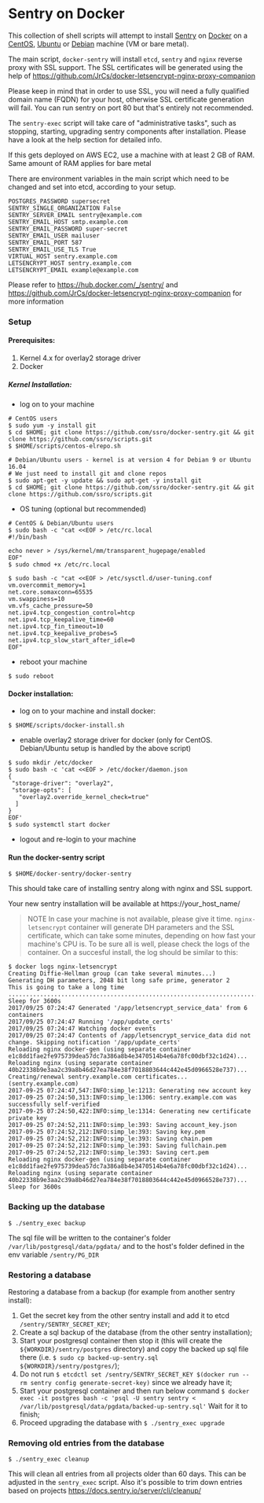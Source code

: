 # Sentry on Docker

This collection of shell scripts will attempt to install [Sentry](https://sentry.io/welcome/) on [Docker](https://www.docker.com/) on a [CentOS](https://www.centos.org/), [Ubuntu](https://www.ubuntu.com/) or [Debian](https://www.debian.org/) machine (VM or bare metal).

The main script, `docker-sentry` will install `etcd`, `sentry` and `nginx` reverse proxy with SSL support. The SSL certificates will be generated using the help of  https://github.com/JrCs/docker-letsencrypt-nginx-proxy-companion



Please keep in mind that in order to use SSL, you will need a fully qualified domain name (FQDN) for your host, otherwise SSL certificate generation will fail. You can run sentry on port 80 but that's entirely not recommended.

The `sentry-exec` script will take care of "administrative tasks", such as stopping, starting, upgrading sentry components after installation. Please have a look at the help section for detailed info.

If this gets deployed on AWS EC2, use a machine with at least 2 GB of RAM. Same amount of RAM applies for bare metal

There are environment variables in the main script which need to be changed and set into etcd, according to your setup.

```
POSTGRES_PASSWORD supersecret
SENTRY_SINGLE_ORGANIZATION False
SENTRY_SERVER_EMAIL sentry@example.com
SENTRY_EMAIL_HOST smtp.example.com
SENTRY_EMAIL_PASSWORD super-secret
SENTRY_EMAIL_USER mailuser
SENTRY_EMAIL_PORT 587
SENTRY_EMAIL_USE_TLS True
VIRTUAL_HOST sentry.example.com
LETSENCRYPT_HOST sentry.example.com
LETSENCRYPT_EMAIL example@example.com
```

Please refer to https://hub.docker.com/_/sentry/ and https://github.com/JrCs/docker-letsencrypt-nginx-proxy-companion for more information

### Setup

#### Prerequisites:

1. Kernel 4.x for overlay2 storage driver
2. Docker

##### Kernel Installation:

- log on to your machine

```
# CentOS users
$ sudo yum -y install git
$ cd $HOME; git clone https://github.com/ssro/docker-sentry.git && git clone https://github.com/ssro/scripts.git
$ $HOME/scripts/centos-elrepo.sh
```
```
# Debian/Ubuntu users - kernel is at version 4 for Debian 9 or Ubuntu 16.04
# We just need to install git and clone repos
$ sudo apt-get -y update && sudo apt-get -y install git
$ cd $HOME; git clone https://github.com/ssro/docker-sentry.git && git clone https://github.com/ssro/scripts.git
```

- OS tuning (optional but recommended)

```
# CentOS & Debian/Ubuntu users
$ sudo bash -c "cat <<EOF > /etc/rc.local
#!/bin/bash

echo never > /sys/kernel/mm/transparent_hugepage/enabled
EOF"
$ sudo chmod +x /etc/rc.local

$ sudo bash -c "cat <<EOF > /etc/sysctl.d/user-tuning.conf
vm.overcommit_memory=1
net.core.somaxconn=65535
vm.swappiness=10
vm.vfs_cache_pressure=50
net.ipv4.tcp_congestion_control=htcp
net.ipv4.tcp_keepalive_time=60
net.ipv4.tcp_fin_timeout=10
net.ipv4.tcp_keepalive_probes=5
net.ipv4.tcp_slow_start_after_idle=0
EOF"
```

- reboot your machine

`$ sudo reboot`

#### Docker installation:

- log on to your machine and install docker:

`$ $HOME/scripts/docker-install.sh`

- enable overlay2 storage driver for docker (only for CentOS. Debian/Ubuntu setup is handled by the above script)

```
$ sudo mkdir /etc/docker
$ sudo bash -c 'cat <<EOF > /etc/docker/daemon.json
{
 "storage-driver": "overlay2",
 "storage-opts": [
   "overlay2.override_kernel_check=true"
  ]
}
EOF'
$ sudo systemctl start docker
```

- logout and re-login to your machine

#### Run the docker-sentry script

`$ $HOME/docker-sentry/docker-sentry`

This should take care of installing sentry along with nginx and SSL support.

Your new sentry installation will be available at https://your_host_name/

> NOTE In case your machine is not available, please give it time. `nginx-letsencrypt` container will generate
DH parameters and the SSL certificate, which can take some minutes, depending on how fast your machine's CPU is.
To be sure all is well, please check the logs of the container. On a succesful install,
the log should be similar to this:
```
$ docker logs nginx-letsencrypt
Creating Diffie-Hellman group (can take several minutes...)
Generating DH parameters, 2048 bit long safe prime, generator 2
This is going to take a long time
.....................................................................................................................................................................................................................................+.......+............................................................................+.......................................................................................................................+......................................................................................................................................................................................................................................+.+...............................................................................................................................................................................................................................................................................................................................................................................................................................................................................+.......+.............................+................+..................................................................................................................................................................................................................................................................................................................................................................................................+..............................................+.................................................................+...........................................................................+............................................................................................+...................................................................................................+......................................................+.......................................................................+.......+..............................................++*++*
Sleep for 3600s
2017/09/25 07:24:47 Generated '/app/letsencrypt_service_data' from 6 containers
2017/09/25 07:24:47 Running '/app/update_certs'
2017/09/25 07:24:47 Watching docker events
2017/09/25 07:24:47 Contents of /app/letsencrypt_service_data did not change. Skipping notification '/app/update_certs'
Reloading nginx docker-gen (using separate container e1c8dd1fae2fe975739dea57dc7a386a8b4e3470514b4e6a78fc00dbf32c1d24)...
Reloading nginx (using separate container 40b22338b9e3aa2c39a8b46d27ea784e38f7018803644c442e45d0966528e737)...
Creating/renewal sentry.example.com certificates... (sentry.example.com)
2017-09-25 07:24:47,547:INFO:simp_le:1213: Generating new account key
2017-09-25 07:24:50,313:INFO:simp_le:1306: sentry.example.com was successfully self-verified
2017-09-25 07:24:50,422:INFO:simp_le:1314: Generating new certificate private key
2017-09-25 07:24:52,211:INFO:simp_le:393: Saving account_key.json
2017-09-25 07:24:52,212:INFO:simp_le:393: Saving key.pem
2017-09-25 07:24:52,212:INFO:simp_le:393: Saving chain.pem
2017-09-25 07:24:52,212:INFO:simp_le:393: Saving fullchain.pem
2017-09-25 07:24:52,212:INFO:simp_le:393: Saving cert.pem
Reloading nginx docker-gen (using separate container e1c8dd1fae2fe975739dea57dc7a386a8b4e3470514b4e6a78fc00dbf32c1d24)...
Reloading nginx (using separate container 40b22338b9e3aa2c39a8b46d27ea784e38f7018803644c442e45d0966528e737)...
Sleep for 3600s
```

### Backing up the database
`$ ./sentry_exec backup`

The sql file will be written to the container's folder `/var/lib/postgresql/data/pgdata/`
and to the host's folder defined in the env variable `/sentry/PG_DIR`

### Restoring a database

Restoring a database from a backup (for example from another sentry install):
1. Get the secret key from the other sentry install and add it to etcd `/sentry/SENTRY_SECRET_KEY`;
2. Create a sql backup of the database (from the other sentry installation);
3. Start your postgresql container then stop it (this will create the `${WORKDIR}/sentry/postgres` directory) and copy the backed up sql file there (i.e. `$ sudo cp backed-up-sentry.sql ${WORKDIR}/sentry/postgres/`);
4. Do not run `$ etcdctl set /sentry/SENTRY_SECRET_KEY $(docker run --rm sentry config generate-secret-key)`
since we already have it;
5. Start your postgresql container and then run below command
`$ docker exec -it postgres bash -c 'psql -U sentry sentry < /var/lib/postgresql/data/pgdata/backed-up-sentry.sql'`
Wait for it to finish;
6. Proceed upgrading the database with `$ ./sentry_exec upgrade`

### Removing old entries from the database

`$ ./sentry_exec cleanup`

This will clean all entries from all projects older than 60 days. This can be adjusted in the `sentry_exec` script.
Also it's possible to trim down entries based on projects https://docs.sentry.io/server/cli/cleanup/

